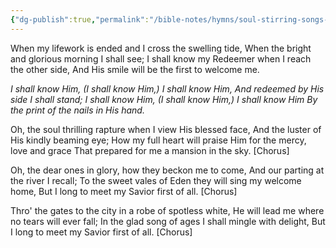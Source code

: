 ```yaml
---
{"dg-publish":true,"permalink":"/bible-notes/hymns/soul-stirring-songs-and-hymns/my-saviour-first-of-all/","title":"My Saviour First of All","created":"","updated":""}
---
```



When my lifework is ended and I cross the swelling tide,
When the bright and glorious morning I shall see;
I shall know my Redeemer when I reach the other side,
And His smile will be the first to welcome me.

*I shall know Him, (I shall know Him,) I shall know Him,
And redeemed by His side I shall stand;
I shall know Him, (I shall know Him,) I shall know Him
By the print of the nails in His hand.*

Oh, the soul thrilling rapture when I view His blessed face,
And the luster of His kindly beaming eye;
How my full heart will praise Him for the mercy, love and grace
That prepared for me a mansion in the sky. [Chorus]

Oh, the dear ones in glory, how they beckon me to come,
And our parting at the river I recall;
To the sweet vales of Eden they will sing my welcome home,
But I long to meet my Savior first of all. [Chorus]

Thro' the gates to the city in a robe of spotless white,
He will lead me where no tears will ever fall;
In the glad song of ages I shall mingle with delight,
But I long to meet my Savior first of all. [Chorus]